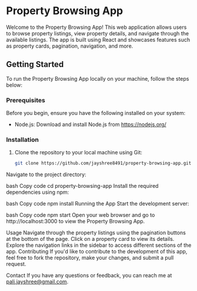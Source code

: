 # Property Browsing App

Welcome to the Property Browsing App! This web application allows users to browse property listings, view property details, and navigate through the available listings. The app is built using React and showcases features such as property cards, pagination, navigation, and more.

## Getting Started

To run the Property Browsing App locally on your machine, follow the steps below:

### Prerequisites

Before you begin, ensure you have the following installed on your system:

- Node.js: Download and install Node.js from https://nodejs.org/

### Installation

1. Clone the repository to your local machine using Git:

   ```bash
   git clone https://github.com/jayshree8491/property-browsing-app.git
Navigate to the project directory:

bash
Copy code
cd property-browsing-app
Install the required dependencies using npm:

bash
Copy code
npm install
Running the App
Start the development server:

bash
Copy code
npm start
Open your web browser and go to http://localhost:3000 to view the Property Browsing App.

Usage
Navigate through the property listings using the pagination buttons at the bottom of the page.
Click on a property card to view its details.
Explore the navigation links in the sidebar to access different sections of the app.
Contributing
If you'd like to contribute to the development of this app, feel free to fork the repository, make your changes, and submit a pull request.

Contact
If you have any questions or feedback, you can reach me at pali.jayshree@gmail.com.
